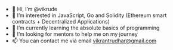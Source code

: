 - 👋 Hi, I’m @vikrude
- 👀 I’m interested in JavaScript, Go and Solidity (Ethereum smart contracts + Decentralized Applications)
- 🌱 I’m currently learning the absolute basics of programming
- 💞️ I’m looking for mentors to help me on my journey
- 📫 You can contact me via email vikrantrudhar@gmail.com

<!---
vikrude/vikrude is a ✨ special ✨ repository because its `README.md` (this file) appears on your GitHub profile.
You can click the Preview link to take a look at your changes.
--->
